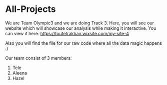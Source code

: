 # All-Projects
We are Team Olympic3 and we are doing Track 3. Here, you will see our website which will showcase our analysis while making it interactive. 
You can view it here: https://toutetrakhan.wixsite.com/my-site-4

Also you will find the file for our raw code where all the data magic happens :)

Our team consist of 3 members:
1. Tele
2. Aleena
3. Hazel
